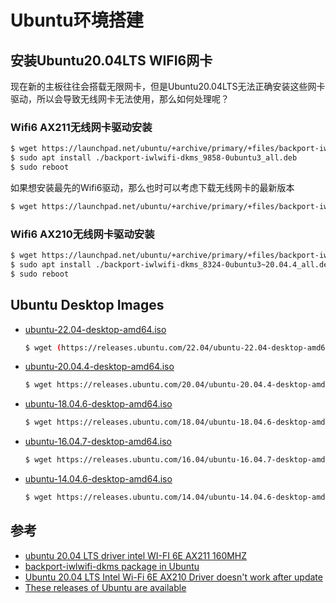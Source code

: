 # Ubuntu环境搭建

## 安装Ubuntu20.04LTS WIFI6网卡

现在新的主板往往会搭载无限网卡，但是Ubuntu20.04LTS无法正确安装这些网卡驱动，所以会导致无线网卡无法使用，那么如何处理呢？

### Wifi6 AX211无线网卡驱动安装

```bash
$ wget https://launchpad.net/ubuntu/+archive/primary/+files/backport-iwlwifi-dkms_9858-0ubuntu3_all.deb
$ sudo apt install ./backport-iwlwifi-dkms_9858-0ubuntu3_all.deb
$ sudo reboot
```

如果想安装最先的Wifi6驱动，那么也时可以考虑下载无线网卡的最新版本

```bash
$ wget https://launchpad.net/ubuntu/+archive/primary/+files/backport-iwlwifi-dkms_9858-0ubuntu5_all.deb
```

### Wifi6 AX210无线网卡驱动安装

```bash
$ wget https://launchpad.net/ubuntu/+archive/primary/+files/backport-iwlwifi-dkms_8324-0ubuntu3~20.04.4_all.deb
$ sudo apt install ./backport-iwlwifi-dkms_8324-0ubuntu3~20.04.4_all.deb
$ sudo reboot
```

## Ubuntu Desktop Images

- [ubuntu-22.04-desktop-amd64.iso](https://releases.ubuntu.com/22.04/ubuntu-22.04-desktop-amd64.iso)

    ```bash
    $ wget (https://releases.ubuntu.com/22.04/ubuntu-22.04-desktop-amd64.iso
    ```

- [ubuntu-20.04.4-desktop-amd64.iso](https://releases.ubuntu.com/20.04/ubuntu-20.04.4-desktop-amd64.iso)

    ```bash
    $ wget https://releases.ubuntu.com/20.04/ubuntu-20.04.4-desktop-amd64.iso
    ```

- [ubuntu-18.04.6-desktop-amd64.iso](https://releases.ubuntu.com/18.04/ubuntu-18.04.6-desktop-amd64.iso)

    ```bash
    $ wget https://releases.ubuntu.com/18.04/ubuntu-18.04.6-desktop-amd64.iso
    ```

- [ubuntu-16.04.7-desktop-amd64.iso](https://releases.ubuntu.com/16.04/ubuntu-16.04.7-desktop-amd64.iso)

    ```bash
    $ wget https://releases.ubuntu.com/16.04/ubuntu-16.04.7-desktop-amd64.iso
    ```

- [ubuntu-14.04.6-desktop-amd64.iso](https://releases.ubuntu.com/14.04/ubuntu-14.04.6-desktop-amd64.iso)

    ```bash
    $ wget https://releases.ubuntu.com/14.04/ubuntu-14.04.6-desktop-amd64.iso
    ```



## 参考

* [ubuntu 20.04 LTS driver intel WI-FI 6E AX211 160MHZ](https://askubuntu.com/questions/1398392/ubuntu-20-04-lts-driver-intel-wi-fi-6e-ax211-160mhz)
* [backport-iwlwifi-dkms package in Ubuntu](https://launchpad.net/ubuntu/+source/backport-iwlwifi-dkms)
* [Ubuntu 20.04 LTS Intel Wi-Fi 6E AX210 Driver doesn't work after update](https://askubuntu.com/questions/1400376/ubuntu-20-04-lts-intel-wi-fi-6e-ax210-driver-doesnt-work-after-update)
* [These releases of Ubuntu are available](https://releases.ubuntu.com)